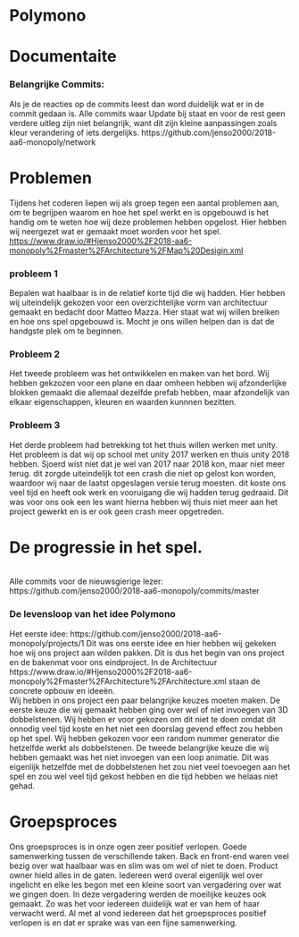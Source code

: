 # Polymono
<h1>Documentaite</h1>

<h3>Belangrijke Commits: </h3> 
Als je de reacties op de commits leest dan word duidelijk wat er in de commit gedaan is. Alle commits waar Update bij staat en voor de rest geen verdere uitleg zijn niet belangrijk, want dit zijn kleine aanpassingen zoals kleur verandering of iets dergelijks.
https://github.com/jenso2000/2018-aa6-monopoly/network

<h1> Problemen </H1>

Tijdens het coderen liepen wij als groep tegen een aantal problemen aan, om te begrijpen waarom en hoe het spel werkt en is opgebouwd is het handig om te weten hoe wij deze problemen hebben opgelost. Hier hebben wij neergezet wat er gemaakt moet worden voor het spel. https://www.draw.io/#Hjenso2000%2F2018-aa6-monopoly%2Fmaster%2FArchitecture%2FMap%20Desigin.xml<br>
<h3>probleem 1</h3>
Bepalen wat haalbaar is in de relatief korte tijd die wij hadden. Hier hebben wij uiteindelijk gekozen voor een overzichtelijke vorm van architectuur gemaakt en bedacht door Matteo Mazza. Hier staat wat wij willen breiken en hoe ons spel opgebouwd is. Mocht je ons willen helpen dan is dat de handgste plek om te beginnen.<br>
<h3>Probleem 2</h3>
Het tweede probleem was het ontwikkelen en maken van het bord. Wij hebben gekzozen voor een plane en daar omheen hebben wij afzonderlijke blokken gemaakt die allemaal dezelfde prefab hebben, maar afzondelijk van elkaar eigenschappen, kleuren en waarden kunnnen bezitten.
<h3>Probleem 3</h3>
Het derde probleem had betrekking tot het thuis willen werken met unity. Het probleem is dat wij op school met unity 2017 werken en thuis unity 2018 hebben. Sjoerd wist niet dat je wel van 2017 naar 2018 kon, maar niet meer terug. dit zorgde uiteindelijk tot een crash die niet op gelost kon worden, waardoor wij naar de laatst opgeslagen versie terug moesten. dit koste ons veel tijd en heeft ook werk en vooruigang die wij hadden terug gedraaid. Dit was voor ons ook een les want hierna hebben wij thuis niet meer aan het project gewerkt en is er ook geen crash meer opgetreden.

<H1> De progressie in het spel. </H1> <br>
Alle commits voor de nieuwsgierige lezer: <br> https://github.com/jenso2000/2018-aa6-monopoly/commits/master<br>
<h3>De levensloop van het idee Polymono </h3>
Het eerste idee: https://github.com/jenso2000/2018-aa6-monopoly/projects/1 
Dit was ons eerste idee en hier hebben wij gekeken hoe wij ons project aan wilden pakken. Dit is dus het begin van ons project en de bakenmat voor ons eindproject. In de Architectuur https://www.draw.io/#Hjenso2000%2F2018-aa6-monopoly%2Fmaster%2FArchitecture%2FArchitecture.xml staan de concrete opbouw en ideeën. <br>
Wij hebben in ons project een paar belangrijke keuzes moeten maken.
De eerste keuze die wij gemaakt hebben ging over wel of niet invoegen van 3D dobbelstenen. Wij hebben er voor gekozen om dit niet te doen omdat dit onnodig veel tijd koste en het niet een doorslag gevend effect zou hebben op het spel. Wij hebben gekozen voor een random nummer generator die hetzelfde werkt als dobbelstenen.
De tweede belangrijke keuze die wij hebben gemaakt was het niet invoegen van een loop animatie. Dit was eigenlijk hetzelfde met de dobbelstenen het zou niet veel toevoegen aan het spel en zou wel veel tijd gekost hebben en die tijd hebben we helaas niet gehad. 


<H1>Groepsproces</H1>
Ons groepsproces is in onze ogen zeer positief verlopen. Goede samenwerking tussen de verschillende taken. Back en front-end waren veel bezig over wat haalbaar was en slim was om wel of niet te doen. Product owner hield alles in de gaten. Iedereen werd overal eigenlijk wel over ingelicht en elke les begon met een kleine soort van vergadering over wat we gingen doen. In deze vergadering werden de moeilijke keuzes ook gemaakt. Zo was het voor iedereen duidelijk wat er van hem of haar verwacht werd. Al met al vond iedereen dat het groepsproces positief verlopen is en dat er sprake was van een fijne samenwerking.
